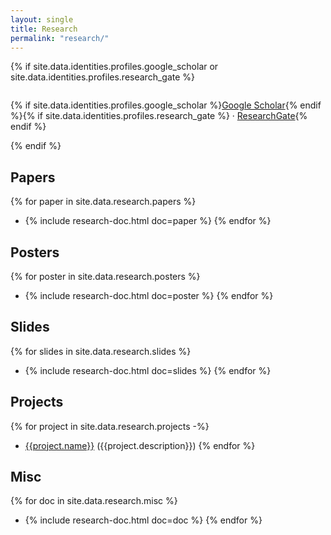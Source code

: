 ```yaml
---
layout: single
title: Research
permalink: "research/"
---
```

{% if site.data.identities.profiles.google_scholar or site.data.identities.profiles.research_gate %}
<div style="float: right;">
<p><i class="fa fa-fw fa-university"></i> {% if site.data.identities.profiles.google_scholar %}<a href="http://scholar.google.com/citations?user={{site.data.identities.profiles.google_scholar}}">Google Scholar</a>{% endif %}{% if site.data.identities.profiles.research_gate %} · <a href="https://www.researchgate.net/profile/{{site.data.identities.profiles.research_gate}}">ResearchGate</a>{% endif %}</p>
</div>
{% endif %}


## Papers
{% for paper in site.data.research.papers %}
- {% include research-doc.html doc=paper %}
{% endfor %}


## Posters
{% for poster in site.data.research.posters %}
- {% include research-doc.html doc=poster %}
{% endfor %}


## Slides
{% for slides in site.data.research.slides %}
- {% include research-doc.html doc=slides %}
{% endfor %}


## Projects
{% for project in site.data.research.projects -%}
- [{{project.name}}]({{project.url}}) ({{project.description}})
{% endfor %}


## Misc
{% for doc in site.data.research.misc %}
- {% include research-doc.html doc=doc %}
{% endfor %}
